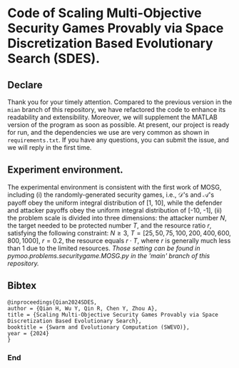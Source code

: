 # Code of Scaling Multi-Objective Security Games Provably via Space Discretization Based Evolutionary Search (SDES).

## Declare
Thank you for your timely attention. Compared to the previous version in the `mian` branch of this repository, we have refactored the code to enhance its readability and extensibility. Moreover, we will supplement the MATLAB version of the program as soon as possible. At present, our project is ready for run, and the dependencies we use are very common as shown in `requirements.txt`. If you have any questions, you can submit the issue, and we will reply in the first time. 

## Experiment environment.
The experimental environment is consistent with the first work of MOSG, including (i) the randomly-generated security games, i.e., $\mathcal{D}$'s and $\mathcal{A}$'s payoff obey the uniform integral distribution of [1, 10], while the defender and attacker payoffs obey the uniform integral distribution of [-10, -1], (ii) the problem scale is divided into three dimensions: the attacker number $N$, the target needed to be protected number $T$, and the resource ratio $r$, satisfying the following constraint: $N\geq3$, $T=[25, 50, 75, 100, 200, 400, 600, 800, 1000]$, $r=0.2$, the resource equals $r\cdot T$, 
where $r$ is generally much less than 1 due to the limited resources.
*Those setting can be found in pymoo.problems.securitygame.MOSG.py in the 'main' branch of this repository.*


## Bibtex
```
@inproceedings{Qian2024SDES,
author = {Qian H, Wu Y, Qin R, Chen Y, Zhou A},
title = {Scaling Multi-Objective Security Games Provably via Space Discretization Based Evolutionary Search},
booktitle = {Swarm and Evolutionary Computation (SWEVO)},
year = {2024}
}
```

### End
